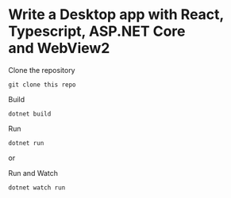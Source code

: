 # Write a Desktop app with React, Typescript, ASP.NET Core and WebView2

Clone the repository
```
git clone this repo
```

Build
```
dotnet build
```

Run
```
dotnet run 
```

or

Run and Watch
```
dotnet watch run
```
